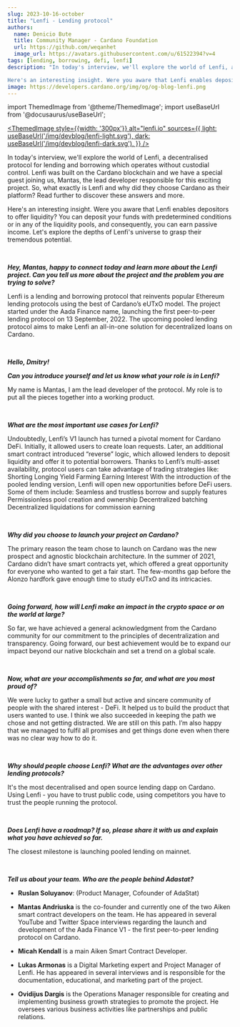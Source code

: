 ```yaml
---
slug: 2023-10-16-october
title: "Lenfi - Lending protocol"
authors:
  name: Denicio Bute
  title: Community Manager - Cardano Foundation
  url: https://github.com/weqanhet
  image_url: https://avatars.githubusercontent.com/u/61522394?v=4  
tags: [lending, borrowing, defi, lenfi]
description: "In today's interview, we'll explore the world of Lenfi, a decentralised protocol for lending and borrowing which operates without custodial control. Lenfi was built on the Cardano blockchain and we have a special guest joining us, Mantas, the lead developer responsible for this exciting project. So, what exactly is Lenfi and why did they choose Cardano as their platform? Read further to discover these answers and more.

Here's an interesting insight. Were you aware that Lenfi enables depositors to offer liquidity? You can deposit your funds with predetermined conditions or in any of the liquidity pools, and consequently, you can earn passive income.  Let's explore the depths of Lenfi's universe to grasp their tremendous potential."
image: https://developers.cardano.org/img/og/og-blog-lenfi.png
---
```


import ThemedImage from '@theme/ThemedImage';
import useBaseUrl from '@docusaurus/useBaseUrl';

 [<ThemedImage
style={{width: '300px'}}
alt="lenfi.io"
sources={{
    light: useBaseUrl('/img/devblog/lenfi-light.svg'),
    dark: useBaseUrl('/img/devblog/lenfi-dark.svg'),
  }}
/>](https://lenfi.io)

In today's interview, we'll explore the world of Lenfi, a decentralised protocol for lending and borrowing which operates without custodial control. Lenfi was built on the Cardano blockchain and we have a special guest joining us, Mantas, the lead developer responsible for this exciting project. So, what exactly is Lenfi and why did they choose Cardano as their platform? Read further to discover these answers and more.

Here's an interesting insight. Were you aware that Lenfi enables depositors to offer liquidity? You can deposit your funds with predetermined conditions or in any of the liquidity pools, and consequently, you can earn passive income.  Let's explore the depths of Lenfi's universe to grasp their tremendous potential. 


<!-- truncate -->
<br />

**_Hey, Mantas, happy to connect today and learn more about the Lenfi project. Can you tell us more about the project and the problem you are trying to solve?_**

Lenfi is a lending and borrowing protocol that reinvents popular Ethereum lending protocols using the best of Cardano’s eUTxO model. The project started under the Aada Finance name, launching the first peer-to-peer lending protocol on 13 September, 2022. The upcoming pooled lending protocol aims to make Lenfi an all-in-one solution for decentralized loans on Cardano.


<br />

**_Hello, Dmitry!_**

**_Can you introduce yourself and let us know what your role is in Lenfi?_**

My name is Mantas, I am the lead developer of the protocol. My role is to put all the pieces together into a working product. 


<br />

**_What are the most important use cases for Lenfi?_**

Undoubtedly, Lenfi’s V1 launch has turned a pivotal moment for Cardano DeFi. Initially, it allowed users to create loan requests. Later, an additional smart contract introduced “reverse” logic, which allowed lenders to deposit liquidity and offer it to potential borrowers. Thanks to Lenfi’s multi-asset availability, protocol users can take advantage of trading strategies like:
Shorting
Longing
Yield Farming
Earning Interest
With the introduction of the pooled lending version, Lenfi will open new opportunities before DeFi users. Some of them include:
Seamless and trustless borrow and supply features
Permissionless pool creation and ownership
Decentralized batching
Decentralized liquidations for commission earning


<br />

**_Why did you choose to launch your project on Cardano?_**

The primary reason the team chose to launch on Cardano was the new prospect and agnostic blockchain architecture. In the summer of 2021, Cardano didn’t have smart contracts yet, which offered a great opportunity for everyone who wanted to get a fair start. The few-months gap before the Alonzo hardfork gave enough time to study eUTxO and its intricacies.


<br />

**_Going forward, how will Lenfi make an impact in the crypto space or on the world at large?_**

So far, we have achieved a general acknowledgment from the Cardano community for our commitment to the principles of decentralization and transparency. Going forward, our best achievement would be to expand our impact beyond our native blockchain and set a trend on a global scale.


<br />

**_Now, what are your accomplishments so far, and what are you most proud of?_**

We were lucky to gather a small but active and sincere community of people with the shared interest - DeFi. It helped us to build the product that users wanted to use. I think we also succeeded in keeping the path we chose and not getting distracted. We are still on this path. I’m also happy that we managed to fulfil all promises and get things done even when there was no clear way how to do it.


<br />

**_Why should people choose Lenfi? What are the advantages over other lending protocols?_**

It's the most decentralised and open source lending dapp on Cardano. Using Lenfi - you have to trust public code, using competitors you have to trust the people running the protocol.


<br />

**_Does Lenfi have a roadmap? If so, please share it with us and explain what you have achieved so far._**

The closest milestone is launching pooled lending on mainnet.


<br />

**_Tell us about your team. Who are the people behind Adastat?_**

- **Ruslan Soluyanov**: (Product Manager, Cofounder of AdaStat)

- **Mantas Andriuska** is the co-founder and currently one of the two Aiken smart contract developers on the team. He has appeared in several YouTube and Twitter Space interviews regarding the launch and development of the Aada Finance V1 - the first peer-to-peer lending protocol on Cardano.

- **Micah Kendall** is a main Aiken Smart Contract Developer.

- **Lukas Armonas** is a Digital Marketing expert and Project Manager of Lenfi. He has appeared in several interviews and is responsible for the documentation, educational, and marketing part of the project.

- **Ovidijus Dargis** is the Operations Manager responsible for creating and implementing business growth strategies to promote the project. He oversees various business activities like partnerships and public relations.